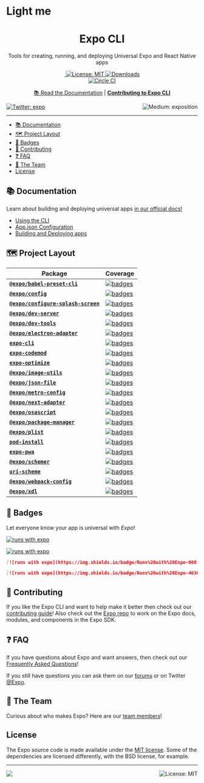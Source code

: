 # Light me
<!-- Title -->
<h1 align="center">
Expo CLI
</h1>

<p align="center">Tools for creating, running, and deploying Universal Expo and React Native apps</p>

<p align="center">

  <a aria-label="Join our forums" href="https://forums.expo.io" target="_blank">
    <img alt="" src="https://img.shields.io/badge/Ask%20Questions%20-blue.svg?style=flat-square&logo=discourse&logoWidth=15&labelColor=000000&color=4630EB">
  </a>
  <a aria-label="Expo is free to use" href="https://github.com/expo/expo/blob/master/LICENSE" target="_blank">
    <img alt="License: MIT" src="https://img.shields.io/badge/License-MIT-success.svg?style=flat-square&color=33CC12" target="_blank" />
  </a>
<a aria-label="expo-cli downloads" href="http://www.npmtrends.com/expo-cli" target="_blank">
    <img alt="Downloads" src="https://img.shields.io/npm/dm/expo-cli.svg?style=flat-square&labelColor=gray&color=33CC12&label=Downloads" />
</a>
    <br>
    <a aria-label="Circle CI" href="https://circleci.com/gh/expo/expo-cli/tree/master">
    <img alt="Circle CI" src="https://flat.badgen.net/circleci/github/expo/expo-cli?label=Circle%20CI&labelColor=555555&icon=circleci">
  </a>

</p>

<p align="center">
  <a aria-label="expo documentation" href="https://docs.expo.io/workflow/expo-cli/">📚 Read the Documentation</a>
  |
  <a aria-label="contribute to expo cli" href="https://github.com/expo/expo-cli/blob/master/CONTRIBUTING.md"><b>Contributing to Expo CLI</b></a>
</p>

<p>
  <a aria-label="Follow @expo on Twitter" href="https://twitter.com/intent/follow?screen_name=expo" target="_blank">
    <img  alt="Twitter: expo" src="https://img.shields.io/twitter/follow/expo.svg?style=flat-square&label=Follow%20%40expo&logo=TWITTER&logoColor=FFFFFF&labelColor=00aced&logoWidth=15&color=lightgray" target="_blank" />
  </a>
  <a aria-label="Follow Expo on Medium" href="https://blog.expo.io">
    <img align="right" alt="Medium: exposition" src="https://img.shields.io/badge/Learn%20more%20on%20our%20blog-lightgray.svg?style=flat-square" target="_blank" />
  </a>
</p>

---

- [📚 Documentation](#-documentation)
- [🗺 Project Layout](#-project-layout)
- [🏅 Badges](#-badges)
- [👏 Contributing](#-contributing)
- [❓ FAQ](#-faq)
- [💙 The Team](#-the-team)
- [License](#license)

## 📚 Documentation

<p>Learn about building and deploying universal apps <a aria-label="expo documentation" href="https://docs.expo.io">in our official docs!</a></p>

- [Using the CLI](https://docs.expo.io/workflow/expo-cli/)
- [App.json Configuration](https://docs.expo.io/workflow/configuration/)
- [Building and Deploying apps](https://docs.expo.io/introduction/walkthrough/#building-and-deploying)

## 🗺 Project Layout

<!-- Begin auto-generation -->

| Package                                                                   | Coverage                                                                                                                                                                                        |
| ------------------------------------------------------------------------- | ----------------------------------------------------------------------------------------------------------------------------------------------------------------------------------------------- |
| [**`@expo/babel-preset-cli`**](./packages/babel-preset-cli)               | [![badges](https://codecov.io/gh/expo/expo-cli/branch/master/graph/badge.svg?flag=babelPresetCli)](https://codecov.io/gh/expo/expo-cli/tree/master/packages/babel-preset-cli/src)               |
| [**`@expo/config`**](./packages/config)                                   | [![badges](https://codecov.io/gh/expo/expo-cli/branch/master/graph/badge.svg?flag=config)](https://codecov.io/gh/expo/expo-cli/tree/master/packages/config/src)                                 |
| [**`@expo/configure-splash-screen`**](./packages/configure-splash-screen) | [![badges](https://codecov.io/gh/expo/expo-cli/branch/master/graph/badge.svg?flag=configureSplashScreen)](https://codecov.io/gh/expo/expo-cli/tree/master/packages/configure-splash-screen/src) |
| [**`@expo/dev-server`**](./packages/dev-server)                           | [![badges](https://codecov.io/gh/expo/expo-cli/branch/master/graph/badge.svg?flag=devServer)](https://codecov.io/gh/expo/expo-cli/tree/master/packages/dev-server/src)                          |
| [**`@expo/dev-tools`**](./packages/dev-tools)                             | [![badges](https://codecov.io/gh/expo/expo-cli/branch/master/graph/badge.svg?flag=devTools)](https://codecov.io/gh/expo/expo-cli/tree/master/packages/dev-tools/src)                            |
| [**`@expo/electron-adapter`**](./packages/electron-adapter)               | [![badges](https://codecov.io/gh/expo/expo-cli/branch/master/graph/badge.svg?flag=electronAdapter)](https://codecov.io/gh/expo/expo-cli/tree/master/packages/electron-adapter/src)              |
| [**`expo-cli`**](./packages/expo-cli)                                     | [![badges](https://codecov.io/gh/expo/expo-cli/branch/master/graph/badge.svg?flag=expoCli)](https://codecov.io/gh/expo/expo-cli/tree/master/packages/expo-cli/src)                              |
| [**`expo-codemod`**](./packages/expo-codemod)                             | [![badges](https://codecov.io/gh/expo/expo-cli/branch/master/graph/badge.svg?flag=expoCodemod)](https://codecov.io/gh/expo/expo-cli/tree/master/packages/expo-codemod/src)                      |
| [**`expo-optimize`**](./packages/expo-optimize)                           | [![badges](https://codecov.io/gh/expo/expo-cli/branch/master/graph/badge.svg?flag=expoOptimize)](https://codecov.io/gh/expo/expo-cli/tree/master/packages/expo-optimize/src)                    |
| [**`@expo/image-utils`**](./packages/image-utils)                         | [![badges](https://codecov.io/gh/expo/expo-cli/branch/master/graph/badge.svg?flag=imageUtils)](https://codecov.io/gh/expo/expo-cli/tree/master/packages/image-utils/src)                        |
| [**`@expo/json-file`**](./packages/json-file)                             | [![badges](https://codecov.io/gh/expo/expo-cli/branch/master/graph/badge.svg?flag=jsonFile)](https://codecov.io/gh/expo/expo-cli/tree/master/packages/json-file/src)                            |
| [**`@expo/metro-config`**](./packages/metro-config)                       | [![badges](https://codecov.io/gh/expo/expo-cli/branch/master/graph/badge.svg?flag=metroConfig)](https://codecov.io/gh/expo/expo-cli/tree/master/packages/metro-config/src)                      |
| [**`@expo/next-adapter`**](./packages/next-adapter)                       | [![badges](https://codecov.io/gh/expo/expo-cli/branch/master/graph/badge.svg?flag=nextAdapter)](https://codecov.io/gh/expo/expo-cli/tree/master/packages/next-adapter/src)                      |
| [**`@expo/osascript`**](./packages/osascript)                             | [![badges](https://codecov.io/gh/expo/expo-cli/branch/master/graph/badge.svg?flag=osascript)](https://codecov.io/gh/expo/expo-cli/tree/master/packages/osascript/src)                           |
| [**`@expo/package-manager`**](./packages/package-manager)                 | [![badges](https://codecov.io/gh/expo/expo-cli/branch/master/graph/badge.svg?flag=packageManager)](https://codecov.io/gh/expo/expo-cli/tree/master/packages/package-manager/src)                |
| [**`@expo/plist`**](./packages/plist)                                     | [![badges](https://codecov.io/gh/expo/expo-cli/branch/master/graph/badge.svg?flag=plist)](https://codecov.io/gh/expo/expo-cli/tree/master/packages/plist/src)                                   |
| [**`pod-install`**](./packages/pod-install)                               | [![badges](https://codecov.io/gh/expo/expo-cli/branch/master/graph/badge.svg?flag=podInstall)](https://codecov.io/gh/expo/expo-cli/tree/master/packages/pod-install/src)                        |
| [**`expo-pwa`**](./packages/pwa)                                          | [![badges](https://codecov.io/gh/expo/expo-cli/branch/master/graph/badge.svg?flag=pwa)](https://codecov.io/gh/expo/expo-cli/tree/master/packages/pwa/src)                                       |
| [**`@expo/schemer`**](./packages/schemer)                                 | [![badges](https://codecov.io/gh/expo/expo-cli/branch/master/graph/badge.svg?flag=schemer)](https://codecov.io/gh/expo/expo-cli/tree/master/packages/schemer/src)                               |
| [**`uri-scheme`**](./packages/uri-scheme)                                 | [![badges](https://codecov.io/gh/expo/expo-cli/branch/master/graph/badge.svg?flag=uriScheme)](https://codecov.io/gh/expo/expo-cli/tree/master/packages/uri-scheme/src)                          |
| [**`@expo/webpack-config`**](./packages/webpack-config)                   | [![badges](https://codecov.io/gh/expo/expo-cli/branch/master/graph/badge.svg?flag=webpackConfig)](https://codecov.io/gh/expo/expo-cli/tree/master/packages/webpack-config/src)                  |
| [**`@expo/xdl`**](./packages/xdl)                                         | [![badges](https://codecov.io/gh/expo/expo-cli/branch/master/graph/badge.svg?flag=xdl)](https://codecov.io/gh/expo/expo-cli/tree/master/packages/xdl/src)                                       |

<!-- Generated with $ node scripts/build-packages-toc.js -->

## 🏅 Badges

Let everyone know your app is universal with _Expo_!
<br/>

[![runs with expo](https://img.shields.io/badge/Runs%20with%20Expo-000.svg?style=flat-square&logo=EXPO&labelColor=f3f3f3&logoColor=000)](https://expo.io/)

[![runs with expo](https://img.shields.io/badge/Runs%20with%20Expo-4630EB.svg?style=flat-square&logo=EXPO&labelColor=f3f3f3&logoColor=000)](https://expo.io/)

```md
[![runs with expo](https://img.shields.io/badge/Runs%20with%20Expo-000.svg?style=flat-square&logo=EXPO&labelColor=f3f3f3&logoColor=000)](https://expo.io/)

[![runs with expo](https://img.shields.io/badge/Runs%20with%20Expo-4630EB.svg?style=flat-square&logo=EXPO&labelColor=f3f3f3&logoColor=000)](https://expo.io/)
```

## 👏 Contributing

If you like the Expo CLI and want to help make it better then check out our [contributing guide](/CONTRIBUTING.md)! Also check out the [Expo repo](http://github.com/expo/expo) to work on the Expo docs, modules, and components in the Expo SDK.

## ❓ FAQ

If you have questions about Expo and want answers, then check out our [Frequently Asked Questions](https://docs.expo.io/introduction/faq/)!

If you still have questions you can ask them on our [forums](https://forums.expo.io) or on Twitter [@Expo](https://twitter.com/expo).

## 💙 The Team

Curious about who makes Expo? Here are our [team members](https://expo.io/about)!

## License

The Expo source code is made available under the [MIT license](LICENSE). Some of the dependencies are licensed differently, with the BSD license, for example.

<!-- Footer -->

---

<p>
    <a aria-label="sponsored by expo" href="http://expo.io">
        <img src="https://img.shields.io/badge/Sponsored_by-Expo-4630EB.svg?style=for-the-badge&logo=EXPO&labelColor=000&logoColor=fff" target="_blank" />
    </a>
    <a aria-label="expo next-adapter is free to use" href="/packages/expo-cli/LICENSE" target="_blank">
        <img align="right" alt="License: MIT" src="https://img.shields.io/badge/License-MIT-success.svg?style=for-the-badge&color=33CC12" target="_blank" />
    </a>
</p>
